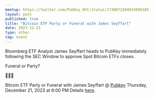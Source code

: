 ```yaml
---
meetup: https://twitter.com/PubKey_NYC/status/1730672584033698185
layout: post
published: true
title: "Bitcoin ETF Party or Funeral with James Seyffart"
date: 2023-12-21
type: other
tag: event
---
```

Bloomberg ETF Analyst James Seyffart heads to PubKey immediately following the SEC Window to approve Spot Bitcoin ETFs closes.

Funeral or Party?

🧡🍻🙏

Bitcoin ETF Party or Funeral with James Seyffart @ <a href="https://www.google.com/maps/search/?api=1&query=40.73222%2C%20-74.00002" target="_blank">Pubkey</a> Thursday, December 21, 2023 at 6:00 PM  Details <a href="https://www.meetup.com/pubkey-meetups/events/297049236/" target="_blank">here</a>.

